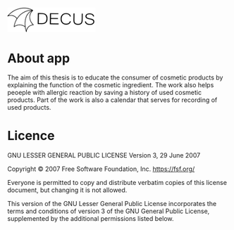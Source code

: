 
<p>
  <img src="https://github.com/OliverBajus/DecusProject/blob/master/app/src/main/res/drawable/logo2.png" width="200" alt="accessibility text">
</p>

<h1>About app</h1>
The aim of this thesis is to educate the consumer of cosmetic products by explaining the function of
the cosmetic ingredient. The work also helps peoeple with allergic reaction by saving a history of
used cosmetic products. Part of the work is also a calendar that serves for recording of used
products.

<h1>Licence</h1>


GNU LESSER GENERAL PUBLIC LICENSE
Version 3, 29 June 2007

Copyright © 2007 Free Software Foundation, Inc. <https://fsf.org/>

Everyone is permitted to copy and distribute verbatim copies of this license document, but changing it is not allowed.

This version of the GNU Lesser General Public License incorporates the terms and conditions of version 3 of the GNU General Public License, 
supplemented by the additional permissions listed below.
